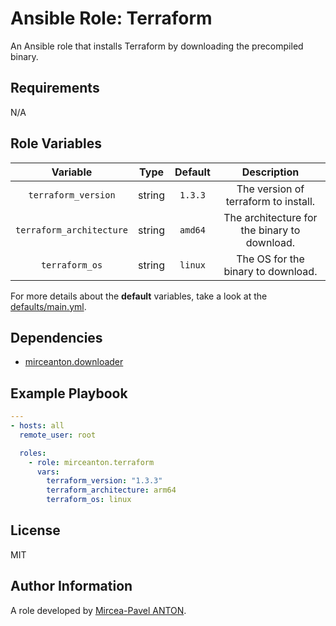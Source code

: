 Ansible Role: Terraform
=======================

An Ansible role that installs Terraform by downloading the precompiled binary.

Requirements
------------

N/A

Role Variables
--------------

|         Variable         |  Type  | Default |                 Description                  |
| :----------------------: | :----: | :-----: | :------------------------------------------: |
|   `terraform_version`    | string | `1.3.3` |     The version of terraform to install.     |
| `terraform_architecture` | string | `amd64` | The architecture for the binary to download. |
|      `terraform_os`      | string | `linux` |      The OS for the binary to download.      |

For more details about the **default** variables, take a look at the [defaults/main.yml](defaults/main.yml).

Dependencies
------------

- [mirceanton.downloader](https://github.com/mirceanton/ansible_role-downloader)

Example Playbook
----------------

``` yml
---
- hosts: all
  remote_user: root

  roles:
    - role: mirceanton.terraform
      vars:
        terraform_version: "1.3.3"
        terraform_architecture: arm64
        terraform_os: linux
```

License
-------

MIT

Author Information
------------------

A role developed by [Mircea-Pavel ANTON](https://www.mirceanton.com).
